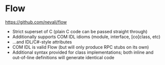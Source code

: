 # Flow

https://github.com/nevali/flow

* Strict superset of C (plain C code can be passed straight through)
* Additionally supports COM IDL idioms (module, interface, [co]class, etc)
* ...and IDL/C#-style attributes
* COM IDL is valid Flow (but will only produce RPC stubs on its own)
* Additional syntax provided for class implementations; both inline and out-of-line definitions will generate identical code
